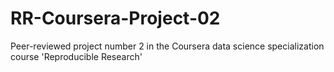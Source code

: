 # RR-Coursera-Project-02
Peer-reviewed project number 2 in the Coursera data science specialization course 'Reproducible Research'
